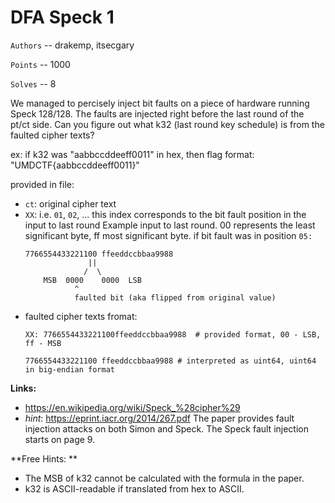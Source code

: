 # DFA Speck 1

`Authors` -- drakemp, itsecgary

`Points` -- 1000

`Solves` -- 8

We managed to percisely inject bit faults on a piece of hardware running Speck 128/128. The faults
are injected right before the last round of the pt/ct side. Can you figure out what k32 (last round
key schedule) is from the faulted cipher texts? 

ex: if k32 was "aabbccddeeff0011" in hex, then
  flag format: "UMDCTF{aabbccddeeff0011}" 

provided in file:
- `ct`: original cipher text
- `XX`: i.e. `01`, `02`, ... this index corresponds to the bit fault position in the input to last round
   Example input to last round. 00 represents the least significant byte, ff most significant byte.
   if bit fault was in position `05:`
   ```
   7766554433221100 ffeeddccbbaa9988
                 || 
                /  \
       MSB  0000    0000  LSB
              ^ 
              faulted bit (aka flipped from original value) 
   ```
- faulted cipher texts fromat:
    ```
    XX: 7766554433221100ffeeddccbbaa9988  # provided format, 00 - LSB, ff - MSB
    
    7766554433221100 ffeeddccbbaa9988 # interpreted as uint64, uint64 in big-endian format
    ```

**Links:**
- https://en.wikipedia.org/wiki/Speck_%28cipher%29
- *hint*: https://eprint.iacr.org/2014/267.pdf 
    The paper provides fault injection attacks on both Simon and Speck. The Speck fault injection
    starts on page 9.

**Free Hints: **
- The MSB of k32 cannot be calculated with the formula in the paper.
- k32 is ASCII-readable if translated from hex to ASCII. 
